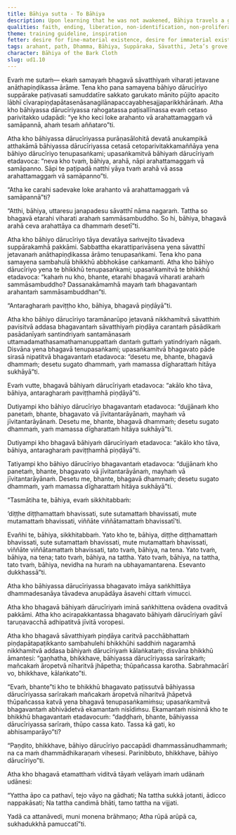 ```yaml
---
title: Bāhiya sutta - To Bāhiya
description: Upon learning that he was not awakened, Bāhiya travels a great distance to seek the Buddha. Upon arriving, he sees the Buddha on alms round and begs for urgent instruction despite the hour. The Buddha gives him a terse training to see only the seen, heard, sensed, and cognized—without clinging. Bāhiya realizes the Dhamma immediately, only to be killed by a charging cow shortly after. The Buddha declares his attainment and honors him.
qualities: faith, ending, liberation, non-identification, non-proliferation
theme: training guideline, inspiration
fetter: desire for fine-material existence, desire for immaterial existence, conceit, restlessness, ignorance
tags: arahant, path, Dhamma, Bāhiya, Suppāraka, Sāvatthi, Jeta’s grove, Anāthapiṇḍika’s park, alms, death, cremation, stupa, final Nibbāna, seen, heard, sensed, cognized, ud, ud1
character: Bāhiya of the Bark Cloth
slug: ud1.10
---
```


Evaṁ me sutaṁ— ekaṁ samayaṁ bhagavā sāvatthiyaṁ viharati jetavane anāthapiṇḍikassa ārāme. Tena kho pana samayena bāhiyo dārucīriyo suppārake paṭivasati samuddatīre sakkato garukato mānito pūjito apacito lābhī cīvarapiṇḍapātasenāsanagilānapaccayabhesajjaparikkhārānaṁ. Atha kho bāhiyassa dārucīriyassa rahogatassa paṭisallīnassa evaṁ cetaso parivitakko udapādi: “ye kho keci loke arahanto vā arahattamaggaṁ vā samāpannā, ahaṁ tesaṁ aññataro”ti.

Atha kho bāhiyassa dārucīriyassa purāṇasālohitā devatā anukampikā atthakāmā bāhiyassa dārucīriyassa cetasā cetoparivitakkamaññāya yena bāhiyo dārucīriyo tenupasaṅkami; upasaṅkamitvā bāhiyaṁ dārucīriyaṁ etadavoca: “neva kho tvaṁ, bāhiya, arahā, nāpi arahattamaggaṁ vā samāpanno. Sāpi te paṭipadā natthi yāya tvaṁ arahā vā assa arahattamaggaṁ vā samāpanno”ti.

“Atha ke carahi sadevake loke arahanto vā arahattamaggaṁ vā samāpannā”ti?

“Atthi, bāhiya, uttaresu janapadesu sāvatthī nāma nagaraṁ. Tattha so bhagavā etarahi viharati arahaṁ sammāsambuddho. So hi, bāhiya, bhagavā arahā ceva arahattāya ca dhammaṁ desetī”ti.

Atha kho bāhiyo dārucīriyo tāya devatāya saṁvejito tāvadeva suppārakamhā pakkāmi. Sabbattha ekarattiparivāsena yena sāvatthī jetavanaṁ anāthapiṇḍikassa ārāmo tenupasaṅkami. Tena kho pana samayena sambahulā bhikkhū abbhokāse caṅkamanti. Atha kho bāhiyo dārucīriyo yena te bhikkhū tenupasaṅkami; upasaṅkamitvā te bhikkhū etadavoca: “kahaṁ nu kho, bhante, etarahi bhagavā viharati arahaṁ sammāsambuddho? Dassanakāmamhā mayaṁ taṁ bhagavantaṁ arahantaṁ sammāsambuddhan”ti.

“Antaragharaṁ paviṭṭho kho, bāhiya, bhagavā piṇḍāyā”ti.

Atha kho bāhiyo dārucīriyo taramānarūpo jetavanā nikkhamitvā sāvatthiṁ pavisitvā addasa bhagavantaṁ sāvatthiyaṁ piṇḍāya carantaṁ pāsādikaṁ pasādanīyaṁ santindriyaṁ santamānasaṁ uttamadamathasamathamanuppattaṁ dantaṁ guttaṁ yatindriyaṁ nāgaṁ. Disvāna yena bhagavā tenupasaṅkami; upasaṅkamitvā bhagavato pāde sirasā nipatitvā bhagavantaṁ etadavoca: “desetu me, bhante, bhagavā dhammaṁ; desetu sugato dhammaṁ, yaṁ mamassa dīgharattaṁ hitāya sukhāyā”ti.

Evaṁ vutte, bhagavā bāhiyaṁ dārucīriyaṁ etadavoca: “akālo kho tāva, bāhiya, antaragharaṁ paviṭṭhamhā piṇḍāyā”ti.

Dutiyampi kho bāhiyo dārucīriyo bhagavantaṁ etadavoca: “dujjānaṁ kho panetaṁ, bhante, bhagavato vā jīvitantarāyānaṁ, mayhaṁ vā jīvitantarāyānaṁ. Desetu me, bhante, bhagavā dhammaṁ; desetu sugato dhammaṁ, yaṁ mamassa dīgharattaṁ hitāya sukhāyā”ti.

Dutiyampi kho bhagavā bāhiyaṁ dārucīriyaṁ etadavoca: “akālo kho tāva, bāhiya, antaragharaṁ paviṭṭhamhā piṇḍāyā”ti.

Tatiyampi kho bāhiyo dārucīriyo bhagavantaṁ etadavoca: “dujjānaṁ kho panetaṁ, bhante, bhagavato vā jīvitantarāyānaṁ, mayhaṁ vā jīvitantarāyānaṁ. Desetu me, bhante, bhagavā dhammaṁ; desetu sugato dhammaṁ, yaṁ mamassa dīgharattaṁ hitāya sukhāyā”ti.

“Tasmātiha te, bāhiya, evaṁ sikkhitabbaṁ:

‘diṭṭhe diṭṭhamattaṁ bhavissati,
sute sutamattaṁ bhavissati,
mute mutamattaṁ bhavissati,
viññāte viññātamattaṁ bhavissatī’ti.

Evañhi te, bāhiya, sikkhitabbaṁ. Yato kho te, bāhiya, diṭṭhe diṭṭhamattaṁ bhavissati, sute sutamattaṁ bhavissati, mute mutamattaṁ bhavissati, viññāte viññātamattaṁ bhavissati, tato tvaṁ, bāhiya, na tena. Yato tvaṁ, bāhiya, na tena; tato tvaṁ, bāhiya, na tattha. Yato tvaṁ, bāhiya, na tattha, tato tvaṁ, bāhiya, nevidha na huraṁ na ubhayamantarena. Esevanto dukkhassā”ti.

Atha kho bāhiyassa dārucīriyassa bhagavato imāya saṅkhittāya dhammadesanāya tāvadeva anupādāya āsavehi cittaṁ vimucci.

Atha kho bhagavā bāhiyaṁ dārucīriyaṁ iminā saṅkhittena ovādena ovaditvā pakkāmi. Atha kho acirapakkantassa bhagavato bāhiyaṁ dārucīriyaṁ gāvī taruṇavacchā adhipatitvā jīvitā voropesi.

Atha kho bhagavā sāvatthiyaṁ piṇḍāya caritvā pacchābhattaṁ piṇḍapātapaṭikkanto sambahulehi bhikkhūhi saddhiṁ nagaramhā nikkhamitvā addasa bāhiyaṁ dārucīriyaṁ kālaṅkataṁ; disvāna bhikkhū āmantesi: “gaṇhatha, bhikkhave, bāhiyassa dārucīriyassa sarīrakaṁ; mañcakaṁ āropetvā nīharitvā jhāpetha; thūpañcassa karotha. Sabrahmacārī vo, bhikkhave, kālaṅkato”ti.

“Evaṁ, bhante”ti kho te bhikkhū bhagavato paṭissutvā bāhiyassa dārucīriyassa sarīrakaṁ mañcakaṁ āropetvā nīharitvā jhāpetvā thūpañcassa katvā yena bhagavā tenupasaṅkamiṁsu; upasaṅkamitvā bhagavantaṁ abhivādetvā ekamantaṁ nisīdiṁsu. Ekamantaṁ nisinnā kho te bhikkhū bhagavantaṁ etadavocuṁ: “daḍḍhaṁ, bhante, bāhiyassa dārucīriyassa sarīraṁ, thūpo cassa kato. Tassa kā gati, ko abhisamparāyo”ti?

“Paṇḍito, bhikkhave, bāhiyo dārucīriyo paccapādi dhammassānudhammaṁ; na ca maṁ dhammādhikaraṇaṁ vihesesi. Parinibbuto, bhikkhave, bāhiyo dārucīriyo”ti.

Atha kho bhagavā etamatthaṁ viditvā tāyaṁ velāyaṁ imaṁ udānaṁ udānesi:

“Yattha āpo ca pathavī,
tejo vāyo na gādhati;
Na tattha sukkā jotanti,
ādicco nappakāsati;
Na tattha candimā bhāti,
tamo tattha na vijjati.

Yadā ca attanāvedi,
muni monena brāhmaṇo;
Atha rūpā arūpā ca,
sukhadukkhā pamuccatī”ti.
